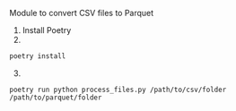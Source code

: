 Module to convert CSV files to Parquet
1. Install Poetry
2. 
```sh
poetry install
```

3. 
```
poetry run python process_files.py /path/to/csv/folder /path/to/parquet/folder
```

